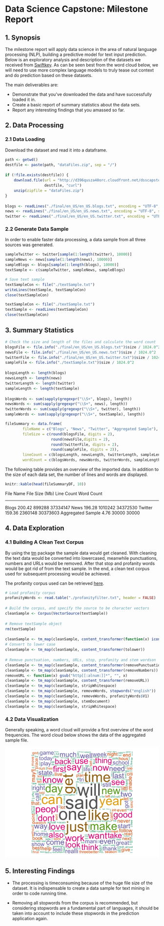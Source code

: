 # Data Science Capstone: Milestone Report

## 1. Synopsis

The milestone report will apply data science in the area of natural language processing (NLP), building a predictive model for text input prediction. Below is an exploratory analysis and description of the datasets we received from [Swiftkey](http://swiftkey.com/). As can be seen best from the word cloud below, we will need to use more complex language models to truly tease out context and do prediction based on these datasets.

The main deliverables are:
 
+ Demonstrate that you've downloaded the data and have successfully loaded it in.
+ Create a basic report of summary statistics about the data sets.
+ Report any interesting findings that you amassed so far.



## 2. Data Processing

### 2.1 Data Loading

Download the dataset and read it into a dataframe.


```r
path <- getwd()
destfile <- paste(path, "dataFiles.zip", sep = "/")

if (!file.exists(destfile)) {
	download.file(url = "http://d396qusza40orc.cloudfront.net/dsscapstone/dataset/Coursera-SwiftKey.zip", 
				  destfile, "curl")
	unzip(zipfile = "dataFiles.zip")
}

blogs <- readLines("./final/en_US/en_US.blogs.txt", encoding = "UTF-8", skipNul = TRUE)
news <- readLines("./final/en_US/en_US.news.txt", encoding = "UTF-8", skipNul = TRUE)
twitter <- readLines("./final/en_US/en_US.twitter.txt", encoding = "UTF-8", skipNul = TRUE)
```

### 2.2 Generate Data Sample

In order to enable faster data processing, a data sample from all three sources was generated.


```r
sampleTwitter <- twitter[sample(1:length(twitter), 10000)]
sampleNews <- news[sample(1:length(news), 10000)]
sampleBlogs <- blogs[sample(1:length(blogs), 10000)]
textSample <- c(sampleTwitter, sampleNews, sampleBlogs)
```


```r
# Save text sample
textSampleCon <- file("./textSample.txt")
writeLines(textSample, textSampleCon)
close(textSampleCon)
```


```r
textSampleCon <- file("./textSample.txt")
textSample <- readLines(textSampleCon)
close(textSampleCon)
```

## 3. Summary Statistics


```r
# Check the size and length of the files and calculate the word count
blogsFile <- file.info("./final/en_US/en_US.blogs.txt")$size / 1024.0^2
newsFile <- file.info("./final/en_US/en_US.news.txt")$size / 1024.0^2
twitterFile <- file.info("./final/en_US/en_US.twitter.txt")$size / 1024.0^2
sampleFile <- file.info("./textSample.txt")$size / 1024.0^2

blogsLength <- length(blogs)
newsLength <- length(news)
twitterLength <- length(twitter)
sampleLength <- length(textSample)

blogsWords <- sum(sapply(gregexpr("\\S+", blogs), length))
newsWords <- sum(sapply(gregexpr("\\S+", news), length))
twitterWords <- sum(sapply(gregexpr("\\S+", twitter), length))
sampleWords <- sum(sapply(gregexpr("\\S+", textSample), length))
```


```r
fileSummary <- data.frame(
        fileName = c("Blogs", "News", "Twitter", "Aggregated Sample"),
        fileSize = c(round(blogsFile, digits = 2), 
                     round(newsFile,digits = 2), 
                     round(twitterFile, digits = 2),
                     round(sampleFile, digits = 2)),
        lineCount = c(blogsLength, newsLength, twitterLength, sampleLength),
        wordCount = c(blogsWords, newsWords, twitterWords, sampleLength))
```





The following table provides an overview of the imported data. In addition to the size of each data set, the number of lines and words are displayed. 


```r
knitr::kable(head(fileSummaryDF, 10))
```



File Name            File Size (Mb)   Line Count   Word Count
------------------  ---------------  -----------  -----------
Blogs                        200.42       899288     37334147
News                         196.28      1010242     34372530
Twitter                      159.36      2360148     30373603
Aggregated Sample              4.76        30000        30000

## 4. Data Exploration

### 4.1 Building A Clean Text Corpus

By using the [tm](http://tm.r-forge.r-project.org/index.html) package the sample data would get cleaned. With cleaning the text data would be converted into lowercased, meanwhile punctuations, numbers and URLs would be removed. After that stop and profanity words would be got rid of from the text sample. In the end, a clean text corpus used for subsequent processing would be achieved.

The profanity corpus used can be retrieved [here](https://github.com/theodoreguo/Coursera/blob/master/Data%20Science/10.%20Data%20Science%20Capstone/Week%202%20-%20Exploratory%20Data%20Analysis%20and%20Modeling/Course%20Project/profanityfilter.txt).


```r
# Load profanity corpus
profanityWords <- read.table("./profanityfilter.txt", header = FALSE)

# Build the corpus, and specify the source to be character vectors 
cleanSample <- Corpus(VectorSource(textSample))

# Remove textSample object
rm(textSample)

cleanSample <- tm_map(cleanSample, content_transformer(function(x) iconv(x, to="UTF-8", sub="byte")))
# Convert to lower case
cleanSample <- tm_map(cleanSample, content_transformer(tolower))

# Remove punctuation, numbers, URLs, stop, profanity and stem wordson
cleanSample <- tm_map(cleanSample, content_transformer(removePunctuation))
cleanSample <- tm_map(cleanSample, content_transformer(removeNumbers))
removeURL <- function(x) gsub("http[[:alnum:]]*", "", x) 
cleanSample <- tm_map(cleanSample, content_transformer(removeURL))
cleanSample <- tm_map(cleanSample, stripWhitespace)
cleanSample <- tm_map(cleanSample, removeWords, stopwords("english"))
cleanSample <- tm_map(cleanSample, removeWords, profanityWords$V1)
cleanSample <- tm_map(cleanSample, stemDocument)
cleanSample <- tm_map(cleanSample, stripWhitespace)
```



### 4.2 Data Visualization

Generally speaking, a word cloud will provide a first overview of the word frequencies. The word cloud below shows the data of the aggregated sample file.

![](PA_report_files/figure-html/unnamed-chunk-13-1.png)<!-- -->

## 5. Interesting Findings

+ The processing is timeconsuming because of the huge file size of the dataset. It is indispensable to create a data sample for text mining in order to code running time.

+ Removing all stopwords from the corpus is recommended, but considering stopwords are a fundamental part of languages, it should be taken into account to include these stopwords in the prediction application again.

